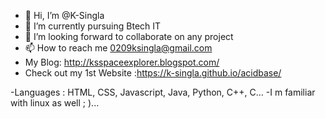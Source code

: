 - 👋 Hi, I’m @K-Singla
- 🌱 I’m currently pursuing Btech IT
- 💞️ I’m looking forward to collaborate on any project
- 📫 How to reach me 0209ksingla@gmail.com
- My Blog: http://ksspaceexplorer.blogspot.com/
- Check out my 1st Website :https://k-singla.github.io/acidbase/

-Languages : HTML, CSS, Javascript, Java, Python, C++, C...
-I m familiar with linux as well ; )...
<!---
K-Singla/K-Singla is a ✨ special ✨ repository because its `README.md` (this file) appears on your GitHub profile.
You can click the Preview link to take a look at your changes.
--->
